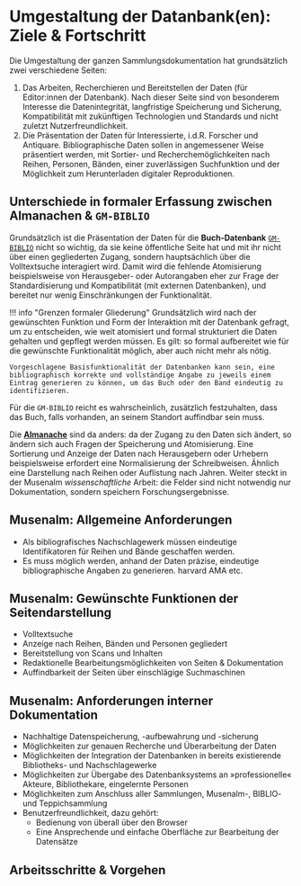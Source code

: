 # Umgestaltung der Datanbank(en): Ziele & Fortschritt
Die Umgestaltung der ganzen Sammlungsdokumentation hat grundsätzlich zwei verschiedene Seiten:

1. Das Arbeiten, Recherchieren und Bereitstellen der Daten (für Editor:innen der Datenbank). Nach dieser Seite sind von besonderem Interesse die Datenintegrität, langfristige Speicherung und Sicherung, Kompatibilität mit zukünftigen Technologien und Standards und nicht zuletzt Nutzerfreundlichkeit.
2. Die Präsentation der Daten für Interessierte, i.d.R. Forscher und Antiquare. Bibliographische Daten sollen in angemessener Weise präsentiert werden, mit Sortier- und Recherchemöglichkeiten nach Reihen, Personen, Bänden, einer zuverlässigen Suchfunktion und der Möglichkeit zum Herunterladen digitaler Reproduktionen. 

## Unterschiede in formaler Erfassung zwischen Almanachen & `GM-BIBLIO`
Grundsätzlich ist die Präsentation der Daten für die **Buch-Datenbank** [`GM-BIBLIO`](3_Stand/2_biblio.md) nicht so wichtig, da sie keine öffentliche Seite hat und mit ihr nicht über einen gegliederten Zugang, sondern hauptsächlich über die Volltextsuche interagiert wird. Damit wird die fehlende Atomisierung beispielsweise von Herausgeber- oder Autorangaben eher zur Frage der Standardisierung und Kompatibilität (mit externen Datenbanken), und bereitet nur wenig Einschränkungen der Funktionalität.

!!! info "Grenzen formaler Gliederung"
    Grundsätzlich wird nach der gewünschten Funktion und Form der Interaktion mit der Datenbank gefragt, um zu entscheiden, wie weit atomisiert und formal strukturiert die Daten gehalten und gepflegt werden müssen. Es gilt: so formal aufbereitet wie für die gewünschte Funktionalität möglich, aber auch nicht mehr als nötig.

    Vorgeschlagene Basisfunktionalität der Datenbanken kann sein, eine bibliographisch korrekte und vollständige Angabe zu jeweils einem Eintrag generieren zu können, um das Buch oder den Band eindeutig zu identifizieren.

Für die `GM-BIBLIO` reicht es wahrscheinlich, zusätzlich festzuhalten, dass das Buch, falls vorhanden, an seinem Standort auffindbar sein muss.

Die [**Almanache**](3_Stand/1_Musenalmanache/1_allgemeines.md) sind da anders: da der Zugang zu den Daten sich ändert, so ändern sich auch Fragen der Speicherung und Atomisierung. Eine Sortierung und Anzeige der Daten nach Herausgebern oder Urhebern beispielsweise erfordert eine Normalisierung der Schreibweisen. Ähnlich eine Darstellung nach Reihen oder Auflistung nach Jahren. Weiter steckt in der Musenalm *wissenschaftliche* Arbeit: die Felder sind nicht notwendig nur Dokumentation, sondern speichern Forschungsergebnisse.

## Musenalm: Allgemeine Anforderungen
- Als bibliografisches Nachschlagewerk müssen eindeutige Identifikatoren für Reihen und Bände geschaffen werden.
- Es muss möglich werden, anhand der Daten präzise, eindeutige bibliographische Angaben zu generieren. <!-- TODO --> harvard AMA etc.

## Musenalm: Gewünschte Funktionen der Seitendarstellung
- Volltextsuche
- Anzeige nach Reihen, Bänden und Personen gegliedert
- Bereitstellung von Scans und Inhalten
- Redaktionelle Bearbeitungsmöglichkeiten von Seiten & Dokumentation
- Auffindbarkeit der Seiten über einschlägige Suchmaschinen

## Musenalm: Anforderungen interner Dokumentation
- Nachhaltige Datenspeicherung, -aufbewahrung und -sicherung
- Möglichkeiten zur genauen Recherche und Überarbeitung der Daten
- Möglichkeiten der Integration der Datenbanken in bereits existierende Bibliotheks- und Nachschlagewerke
- Möglichkeiten zur Übergabe des Datenbanksystems an »professionelle« Akteure, Bibliothekare, eingelernte Personen
- Möglichkeiten zum Anschluss aller Sammlungen, Musenalm-, BIBLIO- und Teppichsammlung
- Benutzerfreundlichkeit, dazu gehört:
    * Bedienung von überall über den Browser
    * Eine Ansprechende und einfache Oberfläche zur Bearbeitung der Datensätze

## Arbeitsschritte & Vorgehen

